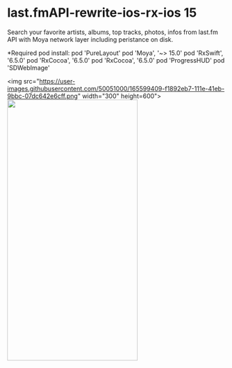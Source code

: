 # last.fmAPI-rewrite-ios-rx-ios 15

Search your favorite artists, albums, top tracks, photos, infos from last.fm API with Moya network layer including peristance on disk. 

*Required pod install: 
pod 'PureLayout'
pod 'Moya', '~> 15.0'
pod 'RxSwift', '6.5.0'
pod 'RxCocoa', '6.5.0'
pod 'RxCocoa', '6.5.0'
pod 'ProgressHUD'
pod 'SDWebImage'

<img src="https://user-images.githubusercontent.com/50051000/165599409-f1892eb7-111e-41eb-9bbc-07dc642e6cff.png" width="300" height=600"><img src="https://user-images.githubusercontent.com/50051000/165599625-6c4c5070-4a6f-4628-bb4c-7845bbf672c7.png" width="300" height="600">
